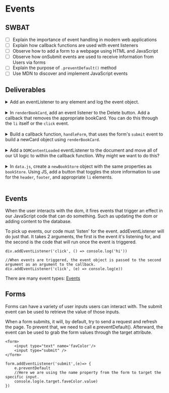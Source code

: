 # Events

## SWBAT
- [ ] Explain the importance of event handling in modern web applications
- [ ] Explain how callback functions are used with event listeners
- [ ] Observe how to add a form to a webpage using HTML and JavaScript
- [ ] Observe how onSubmit events are used to receive information from Users via forms
- [ ] Explain the purpose of `.preventDefault()` method
- [ ] Use MDN to discover and implement JavaScript events

## Deliverables 

<details>
    <br>
    <summary>Add an eventListener to any element and log the event object.</summary>

    const bodyElement = document.querySelector('body');

    // Why do we pass a callback function expression and not a function invocation?
    body.addEventListener('click', e => console.log(e));
</details>
<br>
<details>
    <br>
    <summary>In <code>renderBookCard</code>, add an event listener to the Delete button.
    Add a callback that removes the appropriate bookCard. You can do this through the <code>li</code> itself or the <code>click</code> event.</summary>
    
    // through 'click' event
    btn.addEventListener('click', e => e.target.parentElement.remove());

    // directly through li
    btn.addEventListener('click', () => li.remove());
</details>
<br>
<details>
    <br>
    <summary>Build a callback function, <code>handleForm</code>, that uses the form's <code>submit</code> event to build a newCard object using <code>renderBookCard</code>. </summary>
<br>
    
    function handleForm(e){
        
        // prevent default page refresh
        e.preventDefault();
        
        // build new book object
        const book = {
            title: e.target.title.value,
            author: e.target.author.value,
            price: e.target.price.value,
            imageUrl: e.target.imageUrl.value,
            inventory:e.target.inventory.value,
            reviews: []
        }

        // pass newly made book object to renderBookCard
        renderBookCard(book);
    }

    // add eventListener to form#book-form handle form submit event
    document.querySelector('#book-form').addEventListener('submit', handleForm)
</details>
<br>
<details>
    <br>
    <summary>Add a <code>DOMContentLoaded</code> eventListener to the document and move all of our UI logic to within the callback function. Why might we want to do this?</summary>

    document.addEventListener('DOMContentLoaded', () => {
        // ...all DOM dependent rendering / event handling logic here
    });
</details>
<br>
<details>
    <br>
    <summary>In <code>data.js</code>, create a <code>newBookStore</code> object with the same properties as <code>bookStore</code>. Using JS, add a button that toggles the store information to use for the <code>header</code>, <code>footer</code>, and appropriate <code>li</code> elements.</summary>

    // data.js
        
        const secondBookStore = {
            location: "New York",
            address:'999 st ne NYC ny 11111',
            ...
        }

    // index.html
    
        <div class="container">
            <div class="vertical-center">
                <button id="switch-btn">Switch Stores</button>
            </div>
        </div>

    // index.js

        function renderBookList(bookStore) {
            bookStore.inventory.forEach(renderBookCard);
        }

        function clearBookList() {
            document.querySelectorAll('li').forEach(li => li.remove());
        }

        function loadPage(bookStore) {
            renderHeader(bookStore);
            renderFooter(bookStore);
            renderBookList(bookStore);
        }

        // Initial page load with Store I
        loadPage(bookStore);

        // Define mutable variable to handle conditional logic
        // in switchStore() below
        let toggleSwitch = false;

        function switchStore() {

            // Each invocation, reassign toggleSwitch to its opposite
            toggleSwitch = !toggleSwitch;

            // Conditional logic to dynamically render each store's page
            if (!toggleSwitch) {

                // Clear out previously rendered list of books
                clearBookList();

                // Re-render header, footer, and booklist for Store I
                loadPage(bookStore);
            } else {
                // Clear out previously rendered list of books
                clearBookList();

                // Re-render header, footer, and booklist for Store II
                loadPage(secondBookStore)
            }
        }

</details>
<br>

## Events
When the user interacts with the dom, it fires events that trigger an effect in our JavaScript code that can do something. Such as updating the dom or adding content to the database. 

To pick up events, our code must 'listen' for the event. addEventListener will do just that. It takes 2 arguments, the first is the event it's listening for, and the second is the code that will run once the event is triggered.

```
div.addEventListener('click', () => console.log('hi'))

//When events are triggered, the event object is passed to the second argument as an argument to the callback.
div.addEventListener('click', (e) => console.log(e))

```

There are many event types: [Events](https://developer.mozilla.org/en-US/docs/Web/Events)


## Forms
Forms can have a variety of user inputs users can interact with.
The submit event can be used to retrieve the value of those inputs. 

When a form submits, it will, by default, try to send a request and refresh the page. To prevent that, we need to call e.preventDefault(). Afterward, the event can be used to grab the form values through the target attribute.

```
<form>
    <input type="text" name='favColor'/>
    <input type="submit" />
</form>

form.addEventListener('submit',(e)=> {
    e.preventDefault
    //Here we are using the name property from the form to target the specific input.
    console.log(e.target.faveColor.value)
})

```